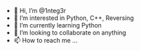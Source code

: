 - 👋 Hi, I’m @1nteg3r
- 👀 I’m interested in Python, C++, Reversing
- 🌱 I’m currently learning Python
- 💞️ I’m looking to collaborate on anything
- 📫 How to reach me ...

<!---
1nteg3r/1nteg3r is a ✨ special ✨ repository because its `README.md` (this file) appears on your GitHub profile.
You can click the Preview link to take a look at your changes.
--->
